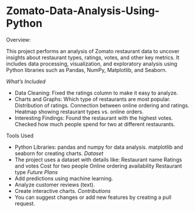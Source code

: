 # Zomato-Data-Analysis-Using-Python
Overview:

This project performs an analysis of Zomato restaurant data to uncover insights about restaurant types, ratings, votes, and other key metrics. It includes data processing, visualization, and exploratory analysis using Python libraries such as Pandas, NumPy, Matplotlib, and Seaborn.

*What’s Included*
- Data Cleaning: Fixed the ratings column to make it easy to analyze.
- Charts and Graphs:
   Which type of restaurants are most popular.
   Distribution of ratings.
   Connection between online ordering and ratings.
   Heatmap showing restaurant types vs. online orders.
- Interesting Findings:
   Found the restaurant with the highest votes.
   Checked how much people spend for two at different restaurants.

Tools Used
- Python Libraries:
   pandas and numpy for data analysis.
   matplotlib and seaborn for creating charts. 
*Dataset*
- The project uses a dataset with details like:
   Restaurant name
   Ratings and votes
   Cost for two people
   Online ordering availability
   Restaurant type
*Future Plans*
- Add predictions using machine learning.
- Analyze customer reviews (text).
- Create interactive charts.
*Contributions*
- You can suggest changes or add new features by creating a pull request.

